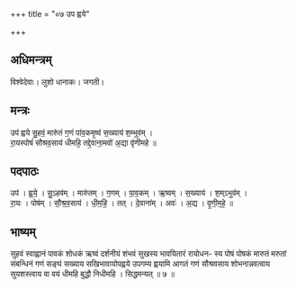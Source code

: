 +++
title = "०७ उप ह्वये"

+++
## अधिमन्त्रम्
विश्वेदेवाः। लुशो धानाकः। जगती।

## मन्त्रः
उप॑ ह्वये सु॒हवं॒ मारु॑तं ग॒णं पा॑व॒कमृ॒ष्वं स॒ख्याय॑ श॒म्भुव॑म् ।  
रा॒यस्पोषं॑ सौश्रव॒साय॑ धीमहि॒ तद्दे॒वाना॒मवो॑ अ॒द्या वृ॑णीमहे ॥

## पदपाठः
उप॑ । ह्व॒ये॒ । सु॒ऽहव॑म् । मारु॑तम् । ग॒णम् । पा॒व॒कम् । ऋ॒ष्वम् । स॒ख्याय॑ । श॒म्ऽभुव॑म् ।  
रा॒यः । पोष॑म् । सौ॒श्र॒व॒साय॑ । धी॒म॒हि॒ । तत् । दे॒वाना॑म् । अवः॑ । अ॒द्य । वृ॒णी॒म॒हे॒ ॥

## भाष्यम्
सुहवं स्वाह्वानं पावकं शोधकं ऋष्वं दर्शनीयं शंभवं सुखस्य भावयितारं रायोधन- स्य पोषं पोषकं मारुतं मरुतां संबन्धिनं गणं सङ्घं सख्याय सखिभावायोपह्वये उपगम्य ह्वयामि आगतं गणं सौश्रवसाय शोभनान्नवत्वाय सुयशस्त्वाय वा वयं धीमहि बुद्धौ निधीमहि । सिद्धमन्यत् ॥ ७ ॥